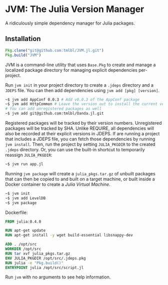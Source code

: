 JVM: The Julia Version Manager
==============================

A ridiculously simple dependency manager for Julia packages.

## Installation
```julia
Pkg.clone("git@github.com:tmlbl/JVM.jl.git")
Pkg.build("JVM")
```

JVM is a command-line utility that uses `Base.Pkg` to create and manage a
localized package directory for managing explicit dependencies per-project.

Run `jvm init` in your project directory to create a `.jdeps` directory and a
`JDEPS` file. You can then add dependencies using `jvm add [pkg] [version]`.

```bash
~$ jvm add AppConf 0.0.3 # Add v0.0.3 of the AppConf package
~$ jvm add HttpCommon # Leave the version out to install the current version
# You can add unregistered packages as well
~$ jvm add git@github.com:tmlbl/Oanda.jl.git
```

Registered packages will be tracked by their version numbers. Unregistered
packages will be tracked by SHA. Unlike REQUIRE, all dependencies will also be
recorded at their explicit versions in JDEPS. If are running a project that
includes a JDEPS file, you can fetch those dependencies by running `jvm install`.
Then, run the project by setting `JULIA_PKGDIR` to the created `.jdeps`
directory. Or, you can use the built-in shortcut to temporarily reassign
`JULIA_PKGDIR`:

```bash
~$ jvm run app.jl
```

Running `jvm package` will create a `julia_pkgs.tar.gz` of unbuilt packages that
can then be copied to and built on a target machine, or built inside a Docker
container to create a _Julia Virtual Machine_.

```bash
~$ jvm init
~$ jvm add LevelDB
~$ jvm package
```

Dockerfile:
```dockerfile
FROM julia:0.4.0

RUN apt-get update
RUN apt-get install -y wget build-essential libsnappy-dev

ADD . /opt/src
WORKDIR /opt/src
RUN tar xvf julia_pkgs.tar.gz
ENV JULIA_PKGDIR /opt/src/.jdeps.pkg
RUN julia -e "Pkg.build()"
ENTRYPOINT julia /opt/src/script.jl
```

Run `jvm` with no arguments to see help information.

